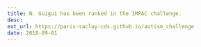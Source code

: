 ```yaml
---
title: N. Guigui has been ranked in the IMPAC challenge.
desc:
ext_url: https://paris-saclay-cds.github.io/autism_challenge
date: 2018-09-01
---
```


